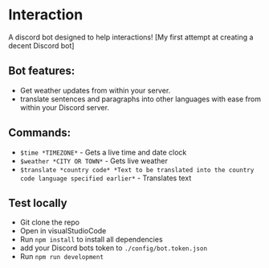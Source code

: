# Interaction
A discord bot designed to help interactions!
[My first attempt at creating a decent Discord bot]


## Bot features: 
- Get weather updates from within your server.
- translate sentences and paragraphs into other languages with ease from within your Discord server.

## Commands:
- `$time *TIMEZONE*` - Gets a live time and date clock
- `$weather *CITY OR TOWN*` - Gets live weather
- `$translate *country code* *Text to be translated into the country code language specified earlier*` - Translates text

## Test locally
- Git clone the repo
- Open in visualStudioCode
- Run `npm install` to install all dependencies
- add your Discord bots token to `./config/bot.token.json`
- Run `npm run development`
